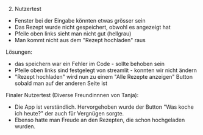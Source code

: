 2. Nutzertest
- Fenster bei der Eingabe könnten etwas grösser sein
- Das Rezept  wurde nicht gespeichert, obwohl es angezeigt hat 
- Pfeile oben links sieht man nicht gut (hellgrau)
- Man kommt nicht aus dem "Rezept hochladen" raus


Lösungen:
 - das speichern war ein Fehler im Code - sollte behoben sein
 - Pfeile oben links sind festgelegt von streamlit -  konnten wir nicht ändern
 - "Rezept hochladen" wird nun zu einem "Alle Rezepte anzeigen" Button sobald man auf der anderen Seite ist

Finaler Nutzertest (Diverse Freundinnnen von Tanja):
- Die App ist verständlich. Hervorgehoben wurde der Button "Was koche ich heute?" der auch für Vergnügen sorgte.
- Ebenso hatte man Freude an den Rezepten, die schon hochgeladen wurden. 
